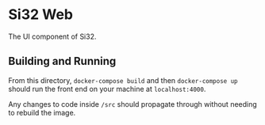 Si32 Web
========

The UI component of Si32. 

## Building and Running
From this directory, `docker-compose build` and then `docker-compose up` should
run the front end on your machine at `localhost:4000`.

Any changes to code inside `/src` should propagate through without needing
to rebuild the image.  

